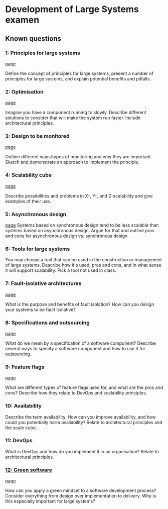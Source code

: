 # Development of Large Systems examen

## Known questions

### 1: Principles for large systems
[page](pages/1_PRINCIPLES_FOR_LARGE_SYSTEMS.md)

Define the concept of principles for large systems, present a number of principles for large systems, and explain potential benefits and pitfalls.

### 2: Optimisation
[page](pages/2_OPTIMISATION.md)

Imagine you have a component running to slowly. Describe different solutions to consider that will make the system run faster. Include architectural principles.

### 3: Design to be monitored
[page](pages/3_DESIGN_TO_BE_MONITORED.md)

Outline different ways/types of monitoring and why they are important. Sketch and demonstrate an approach to implement the principle.

### 4: Scalability cube
[page](pages/4_SCALABILITY_CUBE.md)

Describe possibilities and problems in X-, Y-, and Z-scalability and give examples of their use.

### 5: Asynchronous design

[page](pages/5_ASYNCHRONOUS_DESIGN.md)
Systems based on synchronous design tend to be less scalable than systems based on asynchronous design. Argue for that and outline pros and cons for asynchronous design vs. synchronous design.

### 6: Tools for large systems

You may choose a tool that can be used in the construction or management of large systems. Describe how it's used, pros and cons, and in what sense it will support scalability. Pick a tool not used in class.

### 7: Fault-isolative architectures

[page](pages/7_FAULTISOLATIVE_ARCHITECTURE.md)

What is the purpose and benefits of fault isolation? How can you design your systems to be fault isolative?

### 8: Specifications and outsourcing

[page](pages/8_SPECIFICATIONS_AND_OUTSOURCING.md)

What do we mean by a specification of a software component? Describe several ways to specify a software component and how to use it for outsourcing.

### 9: Feature flags

[page](pages/9_FEATURE_FLAGS.md)

What are different types of feature flags used for, and what are the pros and cons? Describe how they relate to DevOps and scalability principles.

### 10: Availability

Describe the term availability. How can you improve availability, and how could you potentially harm availability? Relate to architectural principles and the scale cube.

### 11: DevOps

What is DevOps and how do you implement it in an organisation? Relate to architectural principles.

### [12: Green software](green_software/GREEN_SOFTWARE.md)

[page](pages/12_GREEN_SOFTWARE.md)

How can you apply a green mindset to a software development process? Consider everything from design over implementation to delivery. Why is this especially important for large systems?